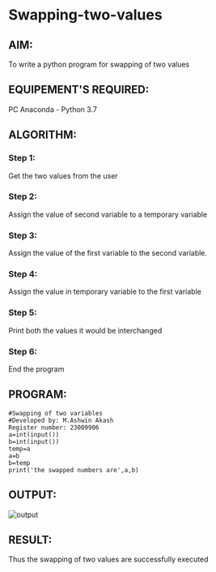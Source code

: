 # Swapping-two-values
## AIM:
To write a python program for swapping of two values
## EQUIPEMENT'S REQUIRED: 
PC
Anaconda - Python 3.7
## ALGORITHM: 
### Step 1:
Get the two values from the user
### Step 2: 
Assign the value of second variable to a temporary variable 
### Step 3: 
Assign the value of the first variable to the second variable.
### Step 4:  
Assign the value in temporary variable to the first variable
### Step 5: 
Print both the values it would be interchanged
### Step 6: 
End the program
## PROGRAM:
```
#Swapping of two variables
#Developed by: M.Ashwin Akash
Register number: 23009906
a=int(input())
b=int(input())
temp=a
a=b
b=temp
print('the swapped numbers are',a,b)

```

## OUTPUT:
![output](img)
## RESULT:
Thus the swapping of two values are successfully executed



